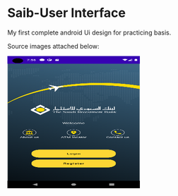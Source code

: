 # Saib-User Interface

My first complete android Ui design for practicing basis.

Source images attached below:

<img src="/images/Screenshot_1632577626.png" alt="/images/Screenshot_1632577626.png" width="300" height="300"/>